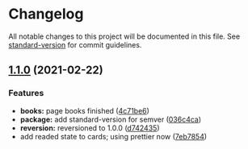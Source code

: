 # Changelog

All notable changes to this project will be documented in this file. See [standard-version](https://github.com/conventional-changelog/standard-version) for commit guidelines.

## [1.1.0](https://github.com/gatsbyjs/gatsby-starter-default/compare/v0.0.0...v1.1.0) (2021-02-22)


### Features

* **books:** page books finished ([4c71be6](https://github.com/gatsbyjs/gatsby-starter-default/commit/4c71be67295a61ce63e5fc5ca8fa4a1e26b9a50c))
* **package:** add standard-version for semver ([036c4ca](https://github.com/gatsbyjs/gatsby-starter-default/commit/036c4ca791602d9880a38806b44bb8378424d7f9))
* **reversion:** reversioned to 1.0.0 ([d742435](https://github.com/gatsbyjs/gatsby-starter-default/commit/d7424350f4724280387a202541907c20e9cc644e))
* add readed state to cards; using prettier now ([7eb7854](https://github.com/gatsbyjs/gatsby-starter-default/commit/7eb7854d6168f36d7a825f6fed13f53dc4130f31))
